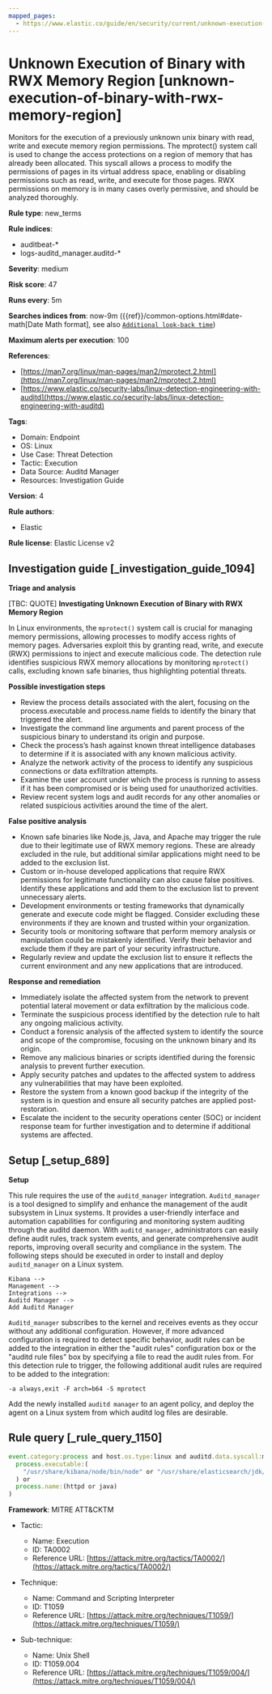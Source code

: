 ```yaml
---
mapped_pages:
  - https://www.elastic.co/guide/en/security/current/unknown-execution-of-binary-with-rwx-memory-region.html
---
```


# Unknown Execution of Binary with RWX Memory Region [unknown-execution-of-binary-with-rwx-memory-region]

Monitors for the execution of a previously unknown unix binary with read, write and execute memory region permissions. The mprotect() system call is used to change the access protections on a region of memory that has already been allocated. This syscall allows a process to modify the permissions of pages in its virtual address space, enabling or disabling permissions such as read, write, and execute for those pages. RWX permissions on memory is in many cases overly permissive, and should be analyzed thoroughly.

**Rule type**: new_terms

**Rule indices**:

* auditbeat-*
* logs-auditd_manager.auditd-*

**Severity**: medium

**Risk score**: 47

**Runs every**: 5m

**Searches indices from**: now-9m ({{ref}}/common-options.html#date-math[Date Math format], see also [`Additional look-back time`](docs-content://solutions/security/detect-and-alert/create-detection-rule.md#rule-schedule))

**Maximum alerts per execution**: 100

**References**:

* [https://man7.org/linux/man-pages/man2/mprotect.2.html](https://man7.org/linux/man-pages/man2/mprotect.2.html)
* [https://www.elastic.co/security-labs/linux-detection-engineering-with-auditd](https://www.elastic.co/security-labs/linux-detection-engineering-with-auditd)

**Tags**:

* Domain: Endpoint
* OS: Linux
* Use Case: Threat Detection
* Tactic: Execution
* Data Source: Auditd Manager
* Resources: Investigation Guide

**Version**: 4

**Rule authors**:

* Elastic

**Rule license**: Elastic License v2

## Investigation guide [_investigation_guide_1094]

**Triage and analysis**

[TBC: QUOTE]
**Investigating Unknown Execution of Binary with RWX Memory Region**

In Linux environments, the `mprotect()` system call is crucial for managing memory permissions, allowing processes to modify access rights of memory pages. Adversaries exploit this by granting read, write, and execute (RWX) permissions to inject and execute malicious code. The detection rule identifies suspicious RWX memory allocations by monitoring `mprotect()` calls, excluding known safe binaries, thus highlighting potential threats.

**Possible investigation steps**

* Review the process details associated with the alert, focusing on the process.executable and process.name fields to identify the binary that triggered the alert.
* Investigate the command line arguments and parent process of the suspicious binary to understand its origin and purpose.
* Check the process’s hash against known threat intelligence databases to determine if it is associated with any known malicious activity.
* Analyze the network activity of the process to identify any suspicious connections or data exfiltration attempts.
* Examine the user account under which the process is running to assess if it has been compromised or is being used for unauthorized activities.
* Review recent system logs and audit records for any other anomalies or related suspicious activities around the time of the alert.

**False positive analysis**

* Known safe binaries like Node.js, Java, and Apache may trigger the rule due to their legitimate use of RWX memory regions. These are already excluded in the rule, but additional similar applications might need to be added to the exclusion list.
* Custom or in-house developed applications that require RWX permissions for legitimate functionality can also cause false positives. Identify these applications and add them to the exclusion list to prevent unnecessary alerts.
* Development environments or testing frameworks that dynamically generate and execute code might be flagged. Consider excluding these environments if they are known and trusted within your organization.
* Security tools or monitoring software that perform memory analysis or manipulation could be mistakenly identified. Verify their behavior and exclude them if they are part of your security infrastructure.
* Regularly review and update the exclusion list to ensure it reflects the current environment and any new applications that are introduced.

**Response and remediation**

* Immediately isolate the affected system from the network to prevent potential lateral movement or data exfiltration by the malicious code.
* Terminate the suspicious process identified by the detection rule to halt any ongoing malicious activity.
* Conduct a forensic analysis of the affected system to identify the source and scope of the compromise, focusing on the unknown binary and its origin.
* Remove any malicious binaries or scripts identified during the forensic analysis to prevent further execution.
* Apply security patches and updates to the affected system to address any vulnerabilities that may have been exploited.
* Restore the system from a known good backup if the integrity of the system is in question and ensure all security patches are applied post-restoration.
* Escalate the incident to the security operations center (SOC) or incident response team for further investigation and to determine if additional systems are affected.


## Setup [_setup_689]

**Setup**

This rule requires the use of the `auditd_manager` integration. `Auditd_manager` is a tool designed to simplify and enhance the management of the audit subsystem in Linux systems. It provides a user-friendly interface and automation capabilities for configuring and monitoring system auditing through the auditd daemon. With `auditd_manager`, administrators can easily define audit rules, track system events, and generate comprehensive audit reports, improving overall security and compliance in the system. The following steps should be executed in order to install and deploy `auditd_manager` on a Linux system.

```
Kibana -->
Management -->
Integrations -->
Auditd Manager -->
Add Auditd Manager
```

`Auditd_manager` subscribes to the kernel and receives events as they occur without any additional configuration. However, if more advanced configuration is required to detect specific behavior, audit rules can be added to the integration in either the "audit rules" configuration box or the "auditd rule files" box by specifying a file to read the audit rules from. For this detection rule to trigger, the following additional audit rules are required to be added to the integration:

```
-a always,exit -F arch=b64 -S mprotect
```

Add the newly installed `auditd manager` to an agent policy, and deploy the agent on a Linux system from which auditd log files are desirable.


## Rule query [_rule_query_1150]

```js
event.category:process and host.os.type:linux and auditd.data.syscall:mprotect and auditd.data.a2:7 and not (
  process.executable:(
    "/usr/share/kibana/node/bin/node" or "/usr/share/elasticsearch/jdk/bin/java" or "/usr/sbin/apache2"
  ) or
  process.name:(httpd or java)
)
```

**Framework**: MITRE ATT&CKTM

* Tactic:

    * Name: Execution
    * ID: TA0002
    * Reference URL: [https://attack.mitre.org/tactics/TA0002/](https://attack.mitre.org/tactics/TA0002/)

* Technique:

    * Name: Command and Scripting Interpreter
    * ID: T1059
    * Reference URL: [https://attack.mitre.org/techniques/T1059/](https://attack.mitre.org/techniques/T1059/)

* Sub-technique:

    * Name: Unix Shell
    * ID: T1059.004
    * Reference URL: [https://attack.mitre.org/techniques/T1059/004/](https://attack.mitre.org/techniques/T1059/004/)



